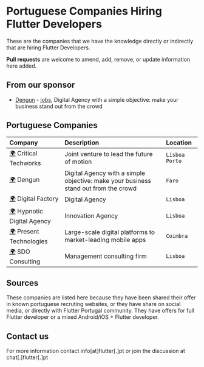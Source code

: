 # Portuguese Companies Hiring Flutter Developers

These are the companies that we have the knowledge directly or indirectly that are hiring Flutter Developers.

**Pull requests** are welcome to amend, add, remove, or update information here added.

## From our sponsor

- [Dengun](https://www.dengun.com/en/) - [jobs](https://www.dengun.com/en/jobs/), Digital Agency with a simple objective: make your business stand out from the crowd

## Portuguese Companies

| Company       | Description       | Location  |
| :------ | :---------- | :-------- |
| [:earth_africa:](https://www.criticaltechworks.com/) Critical Techworks | Joint venture to lead the future of motion | `Lisboa` `Porto` |
| [:earth_africa:](https://www.dengun.com/) Dengun | Digital Agency with a simple objective: make your business stand out from the crowd | `Faro` |
| [:earth_africa:](https://digitalfactory.pt/) Digital Factory | Digital Agency | `Lisboa` |
| [:earth_africa:](https://hypnotic.pt/) Hypnotic Digital Agency | Innovation Agency | `Lisboa` |
| [:earth_africa:](https://www.present-technologies.com) Present Technologies | Large-scale digital platforms to market-leading mobile apps | `Coimbra` |
| [:earth_africa:](https://sdoconsulting.pt/) SDO Consulting | Management consulting firm | `Lisboa` |

## Sources

These companies are listed here because they have been shared their offer in known portuguese recruting websites, or they have share on social media, or directly with Flutter Portugal community. They have offers for full Flutter developer or a mixed Android/iOS + Flutter developer.

## Contact us

For more information contact info[at]flutter[.]pt or join the discussion at chat[.]flutter[.]pt
